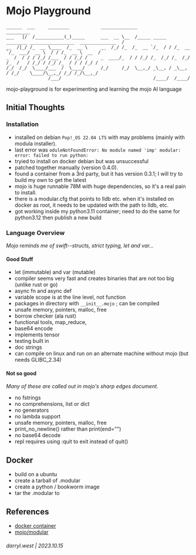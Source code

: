 # Mojo Playground

```
______  ___     ________            ______________                                                 _________
___   |/  /___________(_)_____      ___  __ \__  /_____ _____  ________ _________________  ______________  /
__  /|_/ /_  __ \____  /_  __ \     __  /_/ /_  /_  __ `/_  / / /_  __ `/_  ___/  __ \  / / /_  __ \  __  /
_  /  / / / /_/ /___  / / /_/ /     _  ____/_  / / /_/ /_  /_/ /_  /_/ /_  /   / /_/ / /_/ /_  / / / /_/ /
/_/  /_/  \____/___  /  \____/      /_/     /_/  \__,_/ _\__, / _\__, / /_/    \____/\__,_/ /_/ /_/\__,_/
                /___/                                   /____/  /____/
```

mojo-playground is for experimenting and learning the mojo AI language

## Initial Thoughts

### Installation

* installed on debian `Pop!_OS 22.04 LTS` with may problems (mainly with modula installer).
* last error was `oduleNotFoundError: No module named 'imp' modular: error: failed to run python:`
* tryied to install on docker debian but was unsuccessful
* patched together manually (version 0.4.0).
* found a container from a 3rd party, but it has version 0.3.1; I will try to build my own to get the latest
* mojo is huge runnable 78M with huge dependencies, so it's a real pain to install.
* there is a modular.cfg that points to lldb etc.  when it's installed on docker as root, it needs to be updated with the path to lldb, etc.
* got working inside my python3.11 container; need to do the same for python3.12 then publish a new build

### Language Overview

_Mojo reminds me of swift--structs, strict typing, let and var..._

#### Good Stuff

* let (immutable) and var (mutable)
* compiler seems very fast and creates binaries that are not too big (unlike rust or go)
* async fn and async def
* variable scope is at the line level, not function
* packages in directory with `__init__.mojo` ; can be compiled
* unsafe memory, pointers, malloc, free
* borrow checker (ala rust)
* functional tools, map_reduce, 
* base64 encode
* implements tensor
* testing built in
* doc strings
* can compile on linux and run on an alternate machine without mojo (but needs GLIBC_2.34)

#### Not so good

_Many of these are called out in mojo's *sharp edges* document._

* no fstrings
* no comprehensions, list or dict
* no generators
* no lambda support
* unsafe memory, pointers, malloc, free
* print_no_newline() rather than print(end="")
* no base64 decode
* repl requires using :quit to exit instead of quit()

## Docker

* build on a ubuntu
* create a tarball of .modular
* create a python / bookworm image
* tar the .modular to 

## References

* [docker container](https://hub.docker.com/r/abequie/mojo)
* [mojo/modular](developer.modular.com)

###### darryl.west | 2023.10.15
